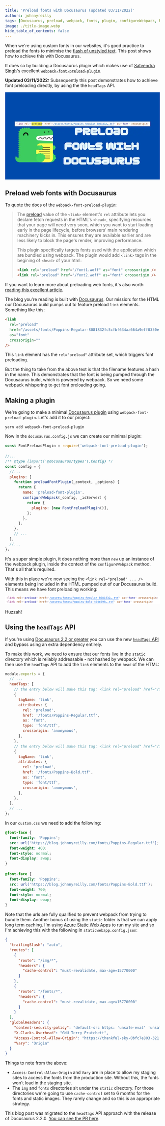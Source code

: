 ```yaml
---
title: 'Preload fonts with Docusaurus (updated 03/11/2022)'
authors: johnnyreilly
tags: [Docusaurus, preload, webpack, fonts, plugin, configureWebpack, headTags]
image: ./title-image.webp
hide_table_of_contents: false
---
```


When we're using custom fonts in our websites, it's good practice to preload the fonts to minimise the [flash of unstyled text](https://css-tricks.com/fout-foit-foft/). This post shows how to achieve this with Docusaurus.

It does so by building a Docusaurus plugin which makes use of [Satyendra Singh](https://github.com/sn-satyendra)'s excellent [`webpack-font-preload-plugin`](https://github.com/sn-satyendra/webpack-font-preload-plugin).

**Updated 03/11/2022:** Subsequently this post demonstrates how to achieve font preloading directly, by using the the `headTags` API.

![title image reading "Preload fonts with Docusaurus" in a ridiculous font with the Docusaurus logo and a screenshot of a preload link HTML element](title-image.webp)

## Preload web fonts with Docusaurus

To quote the docs of the `webpack-font-preload-plugin`:

> The [preload](https://developer.mozilla.org/en-US/docs/Web/HTML/Preloading_content) value of the `<link>` element's `rel` attribute lets you declare fetch requests in the HTML's `<head>`, specifying resources that your page will need very soon, which you want to start loading early in the page lifecycle, before browsers' main rendering machinery kicks in. This ensures they are available earlier and are less likely to block the page's render, improving performance.
>
> This plugin specifically targets fonts used with the application which are bundled using webpack. The plugin would add `<link>` tags in the begining of `<head>` of your html:
>
> ```html
> <link rel="preload" href="/font1.woff" as="font" crossorigin />
> <link rel="preload" href="/font2.woff" as="font" crossorigin />
> ```

If you want to learn more about preloading web fonts, it's also worth [reading this excellent article](https://web.dev/codelab-preload-web-fonts/).

The blog you're reading is built with [Docusaurus](https://docusaurus.io/). Our mission: for the HTML our Docusaurus build pumps out to feature preload `link` elements. Something like this:

```html
<link
  rel="preload"
  href="/assets/fonts/Poppins-Regular-8081832fc5cfbf634aa664a9eff0350e.ttf"
  as="font"
  crossorigin=""
/>
```

This `link` element has the `rel="preload"` attribute set, which triggers font preloading.

But the thing to take from the above text is that the filename features a hash in the name. This demonstrates that the font is being pumped through the Docusaurus build, which is powered by webpack. So we need some webpack whispering to get font preloading going.

## Making a plugin

We're going to make a minimal [Docusaurus plugin](https://docusaurus.io/docs/using-plugins#creating-plugins) using `webpack-font-preload-plugin`. Let's add it to our project:

```shell
yarn add webpack-font-preload-plugin
```

Now in the `docusaurus.config.js` we can create our minimal plugin:

```js
const FontPreloadPlugin = require('webpack-font-preload-plugin');

//...
/** @type {import('@docusaurus/types').Config} */
const config = {
  //...
  plugins: [
    function preloadFontPlugin(_context, _options) {
      return {
        name: 'preload-font-plugin',
        configureWebpack(_config, _isServer) {
          return {
            plugins: [new FontPreloadPlugin()],
          };
        },
      };
    },
    // ...
  ],
  //...
};
```

It's a super simple plugin, it does nothing more than `new` up an instance of the webpack plugin, inside the context of the `configureWebpack` method. That's all that's required.

With this in place we're now seeing the `<link rel="preload" ... />` elements being included in the HTML pumped out of our Docusaurus build. This means we have font preloading working:

![screenshot of the Chrome devtools featuring link rel="preload" elements](screenshot-preload-devtools.png)

Huzzah!

## Using the `headTags` API

If you're using [Docusaurus 2.2 or greater](https://docusaurus.io/blog/releases/2.2#config-headtags) you can use the new [`headTags` API](https://docusaurus.io/docs/api/docusaurus-config#headTags) and bypass using an extra dependency entirely.

To make this work, we need to ensure that our fonts live in the `static` directory which is reliably addressable - not hashed by webpack. We can then use the `headTags` API to add the `link` elements to the `head` of the HTML:

```js
module.exports = {
  // ...
  headTags: [
    // the entry below will make this tag: <link rel="preload" href="/fonts/Poppins-Regular.ttf" as="font" type="font/ttf" crossorigin="anonymous">
    {
      tagName: 'link',
      attributes: {
        rel: 'preload',
        href: '/fonts/Poppins-Regular.ttf',
        as: 'font',
        type: 'font/ttf',
        crossorigin: 'anonymous',
      },
    },
    // the entry below will make this tag: <link rel="preload" href="/fonts/Poppins-Bold.ttf" as="font" type="font/ttf" crossorigin="anonymous">
    {
      tagName: 'link',
      attributes: {
        rel: 'preload',
        href: '/fonts/Poppins-Bold.ttf',
        as: 'font',
        type: 'font/ttf',
        crossorigin: 'anonymous',
      },
    },
  ],
  // ...
};
```

In our `custom.css` we need to add the following:

```css
@font-face {
  font-family: 'Poppins';
  src: url('https://blog.johnnyreilly.com/fonts/Poppins-Regular.ttf');
  font-weight: 400;
  font-style: normal;
  font-display: swap;
}

@font-face {
  font-family: 'Poppins';
  src: url('https://blog.johnnyreilly.com/fonts/Poppins-Bold.ttf');
  font-weight: 700;
  font-style: normal;
  font-display: swap;
}
```

Note that the urls are fully qualified to prevent webpack from trying to bundle them. Another bonus of using the `static` folder is that we can apply long term caching. I'm using [Azure Static Web Apps](https://azure.microsoft.com/en-us/products/app-service/static/) to run my site and so I'm achieving this with the following in `staticwebapp.config.json`:

```json
{
  "trailingSlash": "auto",
  "routes": [
    {
      "route": "/img/*",
      "headers": {
        "cache-control": "must-revalidate, max-age=15770000"
      }
    },
    {
      "route": "/fonts/*",
      "headers": {
        "cache-control": "must-revalidate, max-age=15770000"
      }
    }
  ],
  "globalHeaders": {
    "content-security-policy": "default-src https: 'unsafe-eval' 'unsafe-inline'; object-src 'none'; script-src 'self' https://www.googleanalytics.com https://www.google-analytics.com https://www.googleoptimize.com https://www.googletagmanager.com 'unsafe-inline'; img-src 'self' data: https: https://blog.johnnyreilly.com https://thankful-sky-0bfc7e803-320.westeurope.1.azurestaticapps.net https://www.google-analytics.com https://www.googletagmanager.com",
    "X-Clacks-Overhead": "GNU Terry Pratchett",
    "Access-Control-Allow-Origin": "https://thankful-sky-0bfc7e803-321.westeurope.1.azurestaticapps.net",
    "Vary": "Origin"
  }
}
```

Things to note from the above:

- `Access-Control-Allow-Origin` and `Vary` are in place to allow my staging sites to access the fonts from the production site. Without this, the fonts won't load in the staging site.
- The `img` and `fonts` directories sit under the `static` directory. For those directories we're going to use `cache-control` set to 6 months for the fonts and static images. They rarely change and so this is an appropriate strategy.

This blog post was migrated to the `headTags` API approach with the release of Docusaurus 2.2.0. [You can see the PR here](https://github.com/johnnyreilly/blog.johnnyreilly.com/pull/321).
